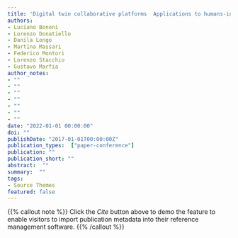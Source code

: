 ```yaml
---
title: 'Digital twin collaborative platforms  Applications to humans-in-the-loop crafting of urban areas'
authors:
- Luciano Bononi
- Lorenzo Donatiello
- Danila Longo
- Martina Massari
- Federico Montori
- Lorenzo Stacchio
- Gustavo Marfia
author_notes:
- ""
- ""
- ""
- ""
- ""
- ""
- ""
date: "2022-01-01 00:00:00"
doi: ""
publishDate: "2017-01-01T00:00:00Z"
publication_types:  ["paper-conference"]
publication: ""
publication_short: ""
abstract:  ""
summary:  ""
tags:
- Source Themes
featured: false
---
```

{{% callout note %}}
 Click the *Cite* button above to demo the feature to enable visitors to import publication metadata into their reference management software. 
{{% /callout %}}
